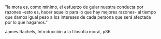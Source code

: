 "la mora es, como mínimo, el esfuerzo de guiar nuestra conducta por razones -esto es, hacer aquello para lo que hay mejores razones- al tiempo que damos igual peso a los intereses de cada persona que será afectada por lo que hagamos."

James Rachels, Introducción a la filosofía moral, p36